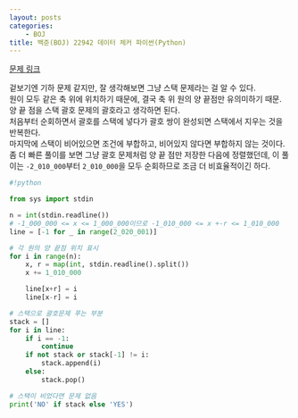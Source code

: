 ```yaml
---
layout: posts
categories:
    - BOJ
title: 백준(BOJ) 22942 데이터 체커 파이썬(Python)
---
```


[문제 링크](https://www.acmicpc.net/problem/22942)

겉보기엔 기하 문제 같지만, 잘 생각해보면 그냥 스택 문제라는 걸 알 수 있다.  
원이 모두 같은 축 위에 위치하기 때문에, 결국 축 위 원의 양 끝점만 유의미하기 때문.  
양 끝 점을 스택 괄호 문제의 괄호라고 생각하면 된다.  
처음부터 순회하면서 괄호를 스택에 넣다가 괄호 쌍이 완성되면 스택에서 지우는 것을 반복한다.  
마지막에 스택이 비어있으면 조건에 부합하고, 비어있지 않다면 부합하지 않는 것이다.  
좀 더 빠른 풀이를 보면 그냥 괄호 문제처럼 양 끝 점만 저장한 다음에 정렬했던데, 
이 풀이는 `-2_010_000`부터 `2_010_000`을 모두 순회하므로 조금 더 비효율적이긴 하다.

```python
#!python

from sys import stdin

n = int(stdin.readline())
# -1_000_000 <= x <= 1_000_000이므로 -1_010_000 <= x +-r <= 1_010_000
line = [-1 for _ in range(2_020_001)]

# 각 원의 양 끝점 위치 표시
for i in range(n):
    x, r = map(int, stdin.readline().split())
    x += 1_010_000

    line[x+r] = i
    line[x-r] = i

# 스택으로 괄호문제 푸는 부분
stack = []
for i in line:
    if i == -1:
        continue
    if not stack or stack[-1] != i:
        stack.append(i)
    else:
        stack.pop()

# 스택이 비었다면 문제 없음
print('NO' if stack else 'YES')
```
